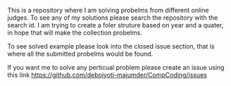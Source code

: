 This is a repository where I am solving probelms from different online judges. To see any of my solutions please search the repository with the search id. I am trying to create a foler struture based on year and a quater, in hope that will make the collection probelms. 

To see solved example please look into the closed issue section, that is where all the submitted probelms would be found.

If you want me to solve any perticual problem please create an issue using this link https://github.com/debojyoti-majumder/CompCoding/issues

